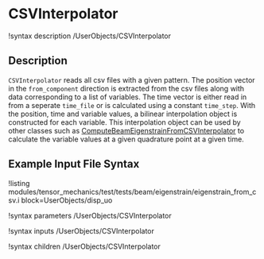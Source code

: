 # CSVInterpolator

!syntax description /UserObjects/CSVInterpolator

## Description
`CSVInterpolator` reads all csv files with a given pattern. The position vector in the `from_component` direction is extracted from the csv files along with data corresponding to a list of variables. The time vector is either read in from a seperate `time_file` or is calculated using a constant `time_step`. With the position, time and variable values, a bilinear interpolation object is constructed for each variable. This interpolation object can be used by other classes such as [ComputeBeamEigenstrainFromCSVInterpolator](/ComputeBeamEigenstrainFromCSVInterpolator,md) to calculate the variable values at a given quadrature point at a given time. 

## Example Input File Syntax
!listing modules/tensor_mechanics/test/tests/beam/eigenstrain/eigenstrain_from_csv.i block=UserObjects/disp_uo

!syntax parameters /UserObjects/CSVInterpolator

!syntax inputs /UserObjects/CSVInterpolator

!syntax children /UserObjects/CSVInterpolator
